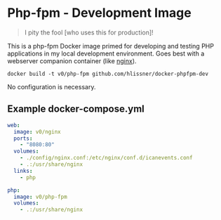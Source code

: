 # Php-fpm - Development Image

> I pity the fool [who uses this for production]!

This is a php-fpm Docker image primed for developing and testing PHP applications in my
local development environment. Goes best with a webserver companion container (like
[nginx](https://github.com/hlissner/docker-nginx-dev)).

`docker build -t v0/php-fpm github.com/hlissner/docker-phpfpm-dev`

No configuration is necessary.

## Example docker-compose.yml

```yaml
web:
  image: v0/nginx
  ports:
    - "8080:80"
  volumes:
    - ./config/nginx.conf:/etc/nginx/conf.d/icanevents.conf
    - .:/usr/share/nginx
  links:
    - php

php:
  image: v0/php-fpm
  volumes:
    - .:/usr/share/nginx
```

